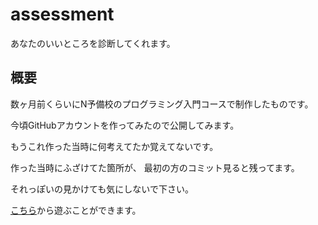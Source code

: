 # assessment
あなたのいいところを診断してくれます。

## 概要

数ヶ月前くらいにN予備校のプログラミング入門コースで制作したものです。

今頃GitHubアカウントを作ってみたので公開してみます。

もうこれ作った当時に何考えてたか覚えてないです。


作った当時にふざけてた箇所が、
最初の方のコミット見ると残ってます。

それっぽいの見かけても気にしないで下さい。

[こちら](https://nanasi-1.github.io/assessment/index.html)から遊ぶことができます。
